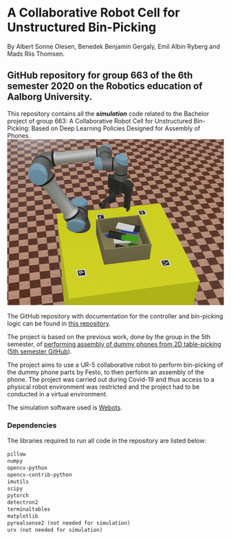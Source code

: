 A Collaborative Robot Cell for Unstructured Bin-Picking
======
By Albert Sonne Olesen, Benedek Benjamin Gergaly, Emil Albin Ryberg and Mads Riis Thomsen.

GitHub repository for group 663 of the 6th semester 2020 on the Robotics education of Aalborg University.
------
This repository contains all the **_simulation_** code related to the Bachelor project of group 663: A Collaborative Robot Cell for Unstructured Bin-Picking:
Based on Deep Learning Policies Designed for Assembly of Phones. 
![alt text](https://github.com/EmilRyberg/P6BinPickingSimulation/blob/master/textures/setup_img.jpg "Virtual environment setup")

The GitHub repository with documentation for the controller and bin-picking logic can be found in [this repository](https://github.com/EmilRyberg/P6BinPicking "P6 - Bin-picking repository").

The project is based on the previous work, done by the group in the 5th semester, of [performing assembly of dummy phones from 2D table-picking](https://www.youtube.com/watch?v=oPsAurclCmY "P5 - 2D Table-picking") ([5th semester GitHub](https://github.com/EmilRyberg/P5BinPicking)).

The project aims to use a UR-5 collaborative robot to perform bin-picking of the dummy phone parts by Festo, to then perform an assembly of the phone.
The project was carried out during Covid-19 and thus access to a physical robot environment was restricted and the project had to be conducted in a virtual environment.

The simulation software used is [Webots](https://cyberbotics.com/).

### Dependencies
The libraries required to run all code in the repository are listed below:
```
pillow
numpy
opencv-python
opencv-contrib-python
imutils
scipy
pytorch
detectron2
terminaltables
matplotlib
pyrealsense2 (not needed for simulation)
urx (not needed for simulation)
```
